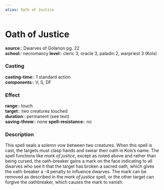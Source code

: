 ```yaml
---
alias: Oath of Justice
---
```


# Oath of Justice 

**source**:: Dwarves of Golarion pg. 22  
**school**:: necromancy
**level**:: cleric 3, oracle 3, paladin 2, warpriest 3 (Kols)

### Casting 

**casting-time**:: 1 standard action  
**components**:: V, S, DF

### Effect 

**range**:: touch  
**target**:: two creatures touched  
**duration**:: permanent (see text)  
**saving-throw**:: none
**spell-resistance**:: no

### Description 

This spell seals a solemn vow between two creatures. When this spell is cast, the targets must clasp hands and swear their oath in Kols’s name. The spell functions like *mark of justice*, except as noted above and rather than being cursed, the oath-breaker gains a mark on the face indicating to all dwarves who see it that the target has broken a sacred oath, which gives the oath-breaker a -4 penalty to influence dwarves. The mark can be removed as described in the *mark of justice* spell, or the other target can forgive the oathbreaker, which causes the mark to vanish.

